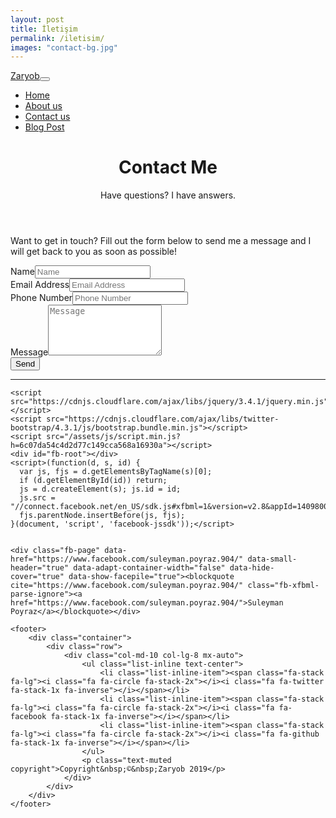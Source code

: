 ```yaml
---
layout: post
title: İletişim
permalink: /iletisim/
images: "contact-bg.jpg"
---
```


<head>
    <meta charset="utf-8">
    <meta name="viewport" content="width=device-width, initial-scale=1.0, shrink-to-fit=no">
    <title>İletişime geç - Zaryob</title>
    <meta name="description" content="Kişisel bir blog.">
    <link rel="stylesheet" href="/assets/bootstrap/css/bootstrap.min.css?h=815387d933e104daaf10caa0e5f0fa42">
    <link rel="stylesheet" href="https://fonts.googleapis.com/css?family=Open+Sans:300italic,400italic,600italic,700italic,800italic,400,300,600,700,800">
    <link rel="stylesheet" href="https://fonts.googleapis.com/css?family=Lora:400,700,400italic,700italic">
    <link rel="stylesheet" href="https://cdnjs.cloudflare.com/ajax/libs/font-awesome/4.7.0/css/font-awesome.min.css">
</head>

<body>
    <nav class="navbar navbar-light navbar-expand-lg fixed-top" id="mainNav">
        <div class="container"><a class="navbar-brand" href="/index.html">Zaryob</a><button data-toggle="collapse" data-target="#navbarResponsive" class="navbar-toggler" aria-controls="navbarResponsive" aria-expanded="false" aria-label="Toggle navigation"><i class="fa fa-bars"></i></button>
            <div
                class="collapse navbar-collapse" id="navbarResponsive">
                <ul class="nav navbar-nav ml-auto">
                    <li class="nav-item" role="presentation"><a class="nav-link" href="/index.html">Home</a></li>
                    <li class="nav-item" role="presentation"><a class="nav-link" href="/about.html">About us</a></li>
                    <li class="nav-item" role="presentation"><a class="nav-link" href="/contact.html">Contact us</a></li>
                    <li class="nav-item" role="presentation"><a class="nav-link" href="/post.html">Blog Post</a></li>
                </ul>
        </div>
        </div>
    </nav>
    <header class="masthead" style="background-image:url('/assets/img/contact-bg.jpg?h=2af2a773ed9404ccf5cc076e63759fed');">
    <!-- Photo by Melinda Gimpel on Unsplash -->
        <div class="overlay"></div>
        <div class="container">
            <div class="row">
                <div class="col-md-10 col-lg-8 mx-auto">
                    <div class="site-heading">
                        <h1>Contact Me</h1><span class="subheading">Have questions? I have answers.</span></div>
                </div>
            </div>
        </div>
    </header>
    <div class="container">
        <div class="row">
            <div class="col-md-10 col-lg-8 mx-auto">
                <p>Want to get in touch? Fill out the form below to send me a message and I will get back to you as soon as possible!</p>
                <form id="contactForm" name="sentMessage" novalidate="novalidate">
                    <div class="control-group">
                        <div class="form-group floating-label-form-group controls"><label>Name</label><input class="form-control" type="text" id="name" required="" placeholder="Name"><small class="form-text text-danger help-block"></small></div>
                    </div>
                    <div class="control-group">
                        <div class="form-group floating-label-form-group controls"><label>Email Address</label><input class="form-control" type="email" id="email" required="" placeholder="Email Address"><small class="form-text text-danger help-block"></small></div>
                    </div>
                    <div class="control-group">
                        <div class="form-group floating-label-form-group controls"><label>Phone Number</label><input class="form-control" type="tel" id="phone" required="" placeholder="Phone Number"><small class="form-text text-danger help-block"></small></div>
                    </div>
                    <div class="control-group">
                        <div class="form-group floating-label-form-group controls mb-3"><label>Message</label><textarea class="form-control" id="message" data-validation-required-message="Please enter a message." required="" placeholder="Message" rows="5"></textarea><small class="form-text text-danger help-block"></small></div>
                    </div>
                    <div id="success"></div>
                    <div class="form-group"><button class="btn btn-primary" id="sendMessageButton" type="submit">Send</button></div>
                </form>
            </div>
        </div>
    </div>
    <hr>

    <script src="https://cdnjs.cloudflare.com/ajax/libs/jquery/3.4.1/jquery.min.js"></script>
    <script src="https://cdnjs.cloudflare.com/ajax/libs/twitter-bootstrap/4.3.1/js/bootstrap.bundle.min.js"></script>
    <script src="/assets/js/script.min.js?h=6c07da54c4d2d77c149cca568a16930a"></script>
    <div id="fb-root"></div>
    <script>(function(d, s, id) {
      var js, fjs = d.getElementsByTagName(s)[0];
      if (d.getElementById(id)) return;
      js = d.createElement(s); js.id = id;
      js.src = "//connect.facebook.net/en_US/sdk.js#xfbml=1&version=v2.8&appId=1409800599270506";
      fjs.parentNode.insertBefore(js, fjs);
    }(document, 'script', 'facebook-jssdk'));</script>


    <div class="fb-page" data-href="https://www.facebook.com/suleyman.poyraz.904/" data-small-header="true" data-adapt-container-width="false" data-hide-cover="true" data-show-facepile="true"><blockquote cite="https://www.facebook.com/suleyman.poyraz.904/" class="fb-xfbml-parse-ignore"><a href="https://www.facebook.com/suleyman.poyraz.904/">Suleyman Poyraz</a></blockquote></div>

    <footer>
        <div class="container">
            <div class="row">
                <div class="col-md-10 col-lg-8 mx-auto">
                    <ul class="list-inline text-center">
                        <li class="list-inline-item"><span class="fa-stack fa-lg"><i class="fa fa-circle fa-stack-2x"></i><i class="fa fa-twitter fa-stack-1x fa-inverse"></i></span></li>
                        <li class="list-inline-item"><span class="fa-stack fa-lg"><i class="fa fa-circle fa-stack-2x"></i><i class="fa fa-facebook fa-stack-1x fa-inverse"></i></span></li>
                        <li class="list-inline-item"><span class="fa-stack fa-lg"><i class="fa fa-circle fa-stack-2x"></i><i class="fa fa-github fa-stack-1x fa-inverse"></i></span></li>
                    </ul>
                    <p class="text-muted copyright">Copyright&nbsp;©&nbsp;Zaryob 2019</p>
                </div>
            </div>
        </div>
    </footer>
</body>

